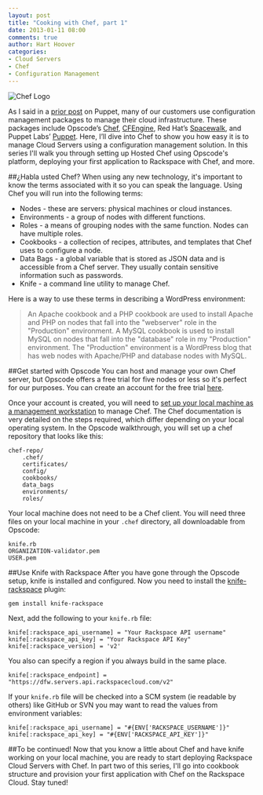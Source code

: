 ```yaml
---
layout: post
title: "Cooking with Chef, part 1"
date: 2013-01-11 08:00
comments: true
author: Hart Hoover
categories: 
- Cloud Servers
- Chef
- Configuration Management
---
```

![](/a/2013-01-09-cooking-with-chef/chef_logo.png "Chef Logo")

As I said in a [prior post](http://devops.rackspace.com/using-puppet-with-cloud-servers.html) on Puppet, many of our customers use configuration management packages to manage their cloud infrastructure. These packages include Opscode’s [Chef](http://www.opscode.com/chef/), [CFEngine](http://cfengine.com/), Red Hat’s [Spacewalk](http://spacewalk.redhat.com/), and Puppet Labs’ [Puppet](http://puppetlabs.com/puppet/what-is-puppet/). Here, I’ll dive into Chef to show you how easy it is to manage Cloud Servers using a configuration management solution. In this series I'll walk you through setting up Hosted Chef using Opscode's platform, deploying your first application to Rackspace with Chef, and more.
<!--More-->
##¿Habla usted Chef?
When using any new technology, it's important to know the terms associated with it so you can speak the language. Using Chef you will run into the following terms:

* Nodes - these are servers: physical machines or cloud instances.
* Environments - a group of nodes with different functions.
* Roles - a means of grouping nodes with the same function. Nodes can have multiple roles.
* Cookbooks - a collection of recipes, attributes, and templates that Chef uses to configure a node.
* Data Bags - a global variable that is stored as JSON data and is accessible from a Chef server. They usually contain sensitive information such as passwords.
* Knife - a command line utility to manage Chef.

Here is a way to use these terms in describing a WordPress environment:

>An Apache cookbook and a PHP cookbook are used to install Apache and PHP on nodes that fall into the "webserver" role in the "Production" environment. A MySQL cookbook is used to install MySQL on nodes that fall into the "database" role in my "Production" environment. The "Production" environment is a WordPress blog that has web nodes with Apache/PHP and database nodes with MySQL.

##Get started with Opscode
You can host and manage your own Chef server, but Opscode offers a free trial for five nodes or less so it's perfect for our purposes. You can create an account for the free trial [here](http://www.opscode.com/hosted-chef/).

Once your account is created, you will need to [set up your local machine as a management workstation](http://docs.opscode.com/install.html) to manage Chef. The Chef documentation is very detailed on the steps required, which differ depending on your local operating system. In the Opscode walkthrough, you will set up a chef repository that looks like this:

    chef-repo/
		.chef/
		certificates/
		config/
		cookbooks/
		data_bags
		environments/
		roles/

Your local machine does not need to be a Chef client. You will need three files on your local machine in your `.chef` directory, all downloadable from Opscode:

    knife.rb
    ORGANIZATION-validator.pem
    USER.pem

##Use Knife with Rackspace
After you have gone through the Opscode setup, knife is installed and configured. Now you need to install the [knife-rackspace](https://github.com/opscode/knife-rackspace) plugin:

    gem install knife-rackspace

Next, add the following to your `knife.rb` file:

    knife[:rackspace_api_username] = "Your Rackspace API username"
	knife[:rackspace_api_key] = "Your Rackspace API Key"
	knife[:rackspace_version] = 'v2'
	
You also can specify a region if you always build in the same place.

	knife[:rackspace_endpoint] = "https://dfw.servers.api.rackspacecloud.com/v2"

If your `knife.rb` file will be checked into a SCM system (ie readable by others) like GitHub or SVN you may want to read the values from environment variables:

    knife[:rackspace_api_username] = "#{ENV['RACKSPACE_USERNAME']}"
	knife[:rackspace_api_key] = "#{ENV['RACKSPACE_API_KEY']}"

##To be continued!
Now that you know a little about Chef and have knife working on your local machine, you are ready to start deploying Rackspace Cloud Servers with Chef. In part two of this series, I'll go into cookbook structure and provision your first application with Chef on the Rackspace Cloud. Stay tuned!
